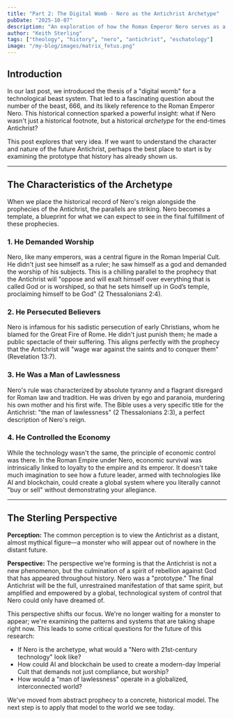 ```yaml
---
title: "Part 2: The Digital Womb - Nero as the Antichrist Archetype"
pubDate: "2025-10-07"
description: "An exploration of how the Roman Emperor Nero serves as a historical archetype for the prophesied end-times Antichrist."
author: "Keith Sterling"
tags: ["theology", "history", "nero", "antichrist", "eschatology"]
image: "/my-blog/images/matrix_fetus.png"
---
```


## Introduction

In our last post, we introduced the thesis of a "digital womb" for a technological beast system. That led to a fascinating question about the number of the beast, 666, and its likely reference to the Roman Emperor Nero. This historical connection sparked a powerful insight: what if Nero wasn't just a historical footnote, but a historical *archetype* for the end-times Antichrist?

This post explores that very idea. If we want to understand the character and nature of the future Antichrist, perhaps the best place to start is by examining the prototype that history has already shown us.

---

## The Characteristics of the Archetype

When we place the historical record of Nero's reign alongside the prophecies of the Antichrist, the parallels are striking. Nero becomes a template, a blueprint for what we can expect to see in the final fulfillment of these prophecies.

### 1. He Demanded Worship

Nero, like many emperors, was a central figure in the Roman Imperial Cult. He didn't just see himself as a ruler; he saw himself as a god and demanded the worship of his subjects. This is a chilling parallel to the prophecy that the Antichrist will "oppose and will exalt himself over everything that is called God or is worshiped, so that he sets himself up in God’s temple, proclaiming himself to be God" (2 Thessalonians 2:4).

### 2. He Persecuted Believers

Nero is infamous for his sadistic persecution of early Christians, whom he blamed for the Great Fire of Rome. He didn't just punish them; he made a public spectacle of their suffering. This aligns perfectly with the prophecy that the Antichrist will "wage war against the saints and to conquer them" (Revelation 13:7).

### 3. He Was a Man of Lawlessness

Nero's rule was characterized by absolute tyranny and a flagrant disregard for Roman law and tradition. He was driven by ego and paranoia, murdering his own mother and his first wife. The Bible uses a very specific title for the Antichrist: "the man of lawlessness" (2 Thessalonians 2:3), a perfect description of Nero's reign.

### 4. He Controlled the Economy

While the technology wasn't the same, the principle of economic control was there. In the Roman Empire under Nero, economic survival was intrinsically linked to loyalty to the empire and its emperor. It doesn't take much imagination to see how a future leader, armed with technologies like AI and blockchain, could create a global system where you literally cannot "buy or sell" without demonstrating your allegiance.

---

## The Sterling Perspective

**Perception:** The common perception is to view the Antichrist as a distant, almost mythical figure—a monster who will appear out of nowhere in the distant future.

**Perspective:** The perspective we're forming is that the Antichrist is not a new phenomenon, but the culmination of a spirit of rebellion against God that has appeared throughout history. Nero was a "prototype." The final Antichrist will be the full, unrestrained manifestation of that same spirit, but amplified and empowered by a global, technological system of control that Nero could only have dreamed of.

This perspective shifts our focus. We're no longer waiting for a monster to appear; we're examining the patterns and systems that are taking shape right now. This leads to some critical questions for the future of this research:

*   If Nero is the archetype, what would a "Nero with 21st-century technology" look like?
*   How could AI and blockchain be used to create a modern-day Imperial Cult that demands not just compliance, but worship?
*   How would a "man of lawlessness" operate in a globalized, interconnected world?

We've moved from abstract prophecy to a concrete, historical model. The next step is to apply that model to the world we see today.

